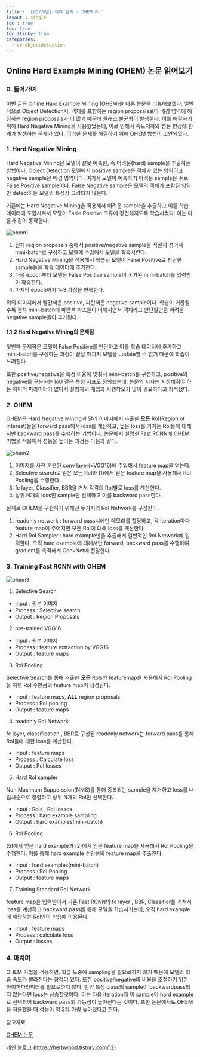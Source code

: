 ```yaml
---
title : '[OD/개념] 객체 탐지 - OHEM ⛏️ '
layout : single
toc : true
toc: true
toc_sticky: true
categories:
  - cv-objectdetection
---
```


## Online Hard Example Mining (OHEM) 논문 읽어보기

### 0. 들어가며

이번 글은 Online Hard Example Mining (OHEM)을 다룬 논문을 리뷰해보겠다. 일반적으로 Object Detection시, 객체를 포함하는 region proposals보다 배경 영역에 해당하는 region proposals가 더 많기 때문에 클래스 불균형이 발생한다. 이를 해결하기 위해 Hard Negative Mining을 사용했었는데, 이로 인해서 속도저하와 성능 향상에 한계가 발생하는 문제가 있다. 이러한 문제를 해결하기 위해 OHEM 방법이 고안되었다.

### 1. Hard Negative Mining

Hard Negative Mining은 모델이 잘못 예측한, 즉 어려운(hard) sample을 추출하는 방법이다. Object Detection 모델에서 positive sample은 객체가 있는 영역이고 negative sample은 배경 영역이다. 여기서 모델이 예측하기 어려운 sample은 주로 False Positive sample이다. False Negative sample은 모델의 객체가 포함된 영역만 detect하는 모델의 특성상 고려되지 않는다.

기존에는 Hard Negative Mining을 적용해서 어려운 sample을 추출하고 이를 학습 데이터에 포함시켜서 모델이 Fasle Positive 오류에 강건해지도록 학습시켰다. 이는 다음과 같이 동작한다.

![ohem1](https://user-images.githubusercontent.com/77332628/206851662-51dbcbe6-ec70-4a42-9aad-7da0591b1d36.jpeg)

1. 전체 region proposals 중에서 positive/negative sample을 적절히 섞어서 mini-batch로 구성하고 모델에 주입해서 모델을 학습시킨다.
2. Hard Negative Mining을 적용해서 학습된 모델이 False Positive로 판단한 sample들을 학습 데이터에 추가한다. 
3. 다음 epoch부터 모델은 False Positive sample이 ㅊ가된 mini-batch를 입력받아 학습한다.
4. 마지막 epoch까지 1~3 과정을 반복한다.

위의 이미지에서 빨간색은 positive, 파란색은 negative sample이다. 학습이 거듭될수록 점차 mini-batch에 파란색 박스들이 더해지면서 객체라고 판단할만큼 어려운 negative sample들이 추가된다.

#### 1.1.2 Hard Negative Mining의 문제점

첫번째 문제점은 모델이 False Positive를 판단하고 이를 학습 데이터에 추가하고 mini-batch를 구성하는 과정이 끝날 때까지 모델을 update할 수 없기 때문에 학습이 느려진다.

또한 positive/negative을 특정 비율에 맞춰서 mini-batch를 구성하고, positive와 negative를 구분하는 IoU 같은 특정 지표도 정의했는데, 논문의 저자는 지정해줘야 하는 하이퍼 파라미터가 많아서 실험자의 개입과 시행착오가 많이 필요하다고 지적했다.

### 2. OHEM
OHEM은 Hard Negative Mining과 달리 이미지에서 추출한 **모든** RoI(Region of Interest)들을 forward pass해서 loss를 계산하고, 높은 loss를 가지는 RoI들에 대해서만 backward pass를 수행하는 기법이다. 논문에서 설명한 Fast RCNN에 OHEM 기법을 적용해서 성능을 높이는 과정은 다음과 같다.

![ohem2](https://user-images.githubusercontent.com/77332628/206851665-8ec140c0-d7b1-4bf6-97ba-f9395d090617.png)

1. 이미지를 사전 훈련된 conv layer(=VGG16)에 주입해서 feature map을 얻는다.
2. Selective search로 얻은 모든 RoI와 (1)에서 얻은 feature map을 사용해서 RoI Pooling을 수행한다.
3. fc layer, Classifier, BBR을 거쳐 각각의 RoI별로 loss를 계산한다.
4. 상위 N개의 loss인 sample만 선택하고 이를 backward pass한다.

실제로 OHEM을 구현하기 위해선 두가지의 RoI Network를 구성한다. 
1. readonly network : forward pass시에만 메모리를 할당하고, 각 iteration마다 feature map이 주어지면 모든 RoI에 대해 loss를 계산한다.
2. Hard RoI Sampler : hard example만을 추출해서 일반적인 RoI Network에 입력한다. 오직 hard example에 대해서만 forward, backward pass를 수행하여 gradient를 축적해서 ConvNet에 전달한다.

### 3. Training Fast RCNN with OHEM

![ohem3](https://user-images.githubusercontent.com/77332628/206851669-7fb9db2b-8bf3-401d-8c32-c099275bc38a.png)

1) Selective Search

* Input : 원본 이미지
* Process : Selective search
* Output : Region Proposals

2) pre-trained VGG16
* Input : 원본 이미지
* Process : feature extraction by VGG16
* Output : feature maps

3) RoI Pooling

Selective Search를 통해 추출한 **모든** RoIs와 featuremap을 사용해서 RoI Pooling을 하면 RoI 수만큼의 feature map이 생성된다.

* Input : feature maps, **ALL** region proposals
* Process : RoI pooling
* Output : feature maps

4) readonly RoI Network

fc layer, classification , BBR로 구성된 readonly network는 forward pass를 통해 RoI들에 대한 loss를 계산한다.

* Input : feature maps
* Process : Calculate loss
* Output : RoI losses

5) Hard RoI sampler

Non Maximum Supperssion(NMS)를 통해 중복되는 sample을 제거하고 loss를 내림차순으로 정렬하고 상위 N개의 RoI만 선택한다.

* Input : RoIs , RoI losses
* Process : hard example sampling
* Output : hard examples(mini-batch)

6) RoI Pooling

(5)에서 얻은 hard example과 (2)에서 얻은 feature map을 사용해서 RoI Pooling을 수행한다. 이를 통해 hard example 수만큼의 feature map을 추출한다.
* Input : hard examples(mini-batch)
* Process : RoI Pooling
* Output : feature maps

7) Training Standard RoI Network

feature map을 입력받아서 기존 Fast RCNN의 fc layer , BBR, Classifier를 거쳐서 loss를 계산하고 backward pass를 통해 모델을 학습시키는데, 오직 hard example에 해당하는 RoI만이 학습에 이용된다.

* Input : feature maps
* Process : calculate loss 
* Output : losses

### 4. 마치며
OHEM 기법을 적용하면, 학습 도중에 sampling을 필요로하지 않기 때문에 모델의 학습 속도가 빨라진다는 장점이 있다. 또한 positive/negative의 비율을 조절하기 위한 하이퍼파라미터를 필요로하지 않다. 만약 특정 class의 sample이 backwardpass되지 않는다면 loss는 상승할것이다. 이는 다음 iteration때 이 sample이 hard example로 선택되어 backward pass되 가능성이 높아진다는 것이다. 또한 논문에서도 OHEM을 적용했을 때 성능이 약 3% 가량 높아졌다고 한다.

참고자료

[OHEM 논문](https://arxiv.org/pdf/1604.03540.pdf)

개인 블로그 (https://herbwood.tistory.com/12)
